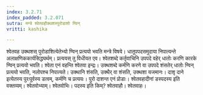 ```yaml
---
index: 3.2.71
index_padded: 3.2.071
sutra: मन्त्रे श्वेतवहौक्थशस्पुरोडाशो ण्विन्
vritti: kashika

---
```

श्वेतवह उक्थशस् पुरोडाशित्येतेभ्यो ण्विन् प्रत्ययो भवति मन्त्रे विषये। धातूपपदसमुदाया निपात्यन्ते अलाक्षणिककार्यसिद्ध्यर्थम्। प्रत्ययस् तु विधीयत एव। श्वेतशब्दे कर्तृवाचिनि उपपदे वहेर् धातोः करणि कारके ण्विन् प्रत्ययो भवति। श्वेता एनं वहन्ति श्वेतवा इन्द्रः। उक्थशब्दे कर्मणि करणे वा उपपदे शंसतेर् धातोः ण्विन् प्रत्ययो भवति, नलोपश्च निपात्यते। उक्थानि शंसति, उक्थैर् वा शंसति, उक्थशा यजमानः। दाशृ दाने इत्येतस्य पुरःपूर्वस्य डत्वम्, कर्मणि च प्रत्ययः। पुरो दाशन्त एनं प्रोडाः। श्वेतवहादीनां डस्पदस्य इति वक्तव्यम्। श्वेतवोभ्याम्। श्वेतवोभिः। पदस्य इति किम्? श्वेतवाहौ। श्वेतवाहः।